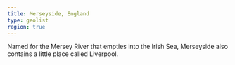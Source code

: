 ```yaml
---
title: Merseyside, England
type: geolist
region: true
---
```

Named for the Mersey River that empties into the Irish Sea, Merseyside also contains a little place called Liverpool.